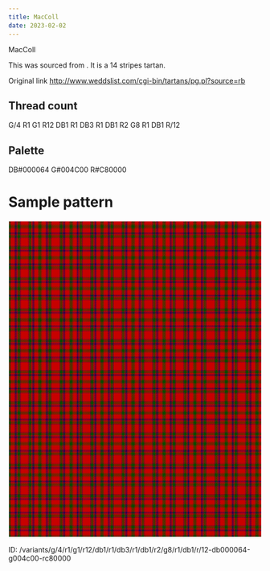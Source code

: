 ```yaml
---
title: MacColl
date: 2023-02-02
---
```

MacColl

This was sourced from <no value>.  It is a 14 stripes tartan.

Original link http://www.weddslist.com/cgi-bin/tartans/pg.pl?source=rb

## Thread count
G/4 R1 G1 R12 DB1 R1 DB3 R1 DB1 R2 G8 R1 DB1 R/12

## Palette
DB#000064 G#004C00 R#C80000

# Sample pattern

![Tartan detail](tartan.png "G/4 R1 G1 R12 DB1 R1 DB3 R1 DB1 R2 G8 R1 DB1 R/12 tartan")

ID: /variants/g/4/r1/g1/r12/db1/r1/db3/r1/db1/r2/g8/r1/db1/r/12-db000064-g004c00-rc80000